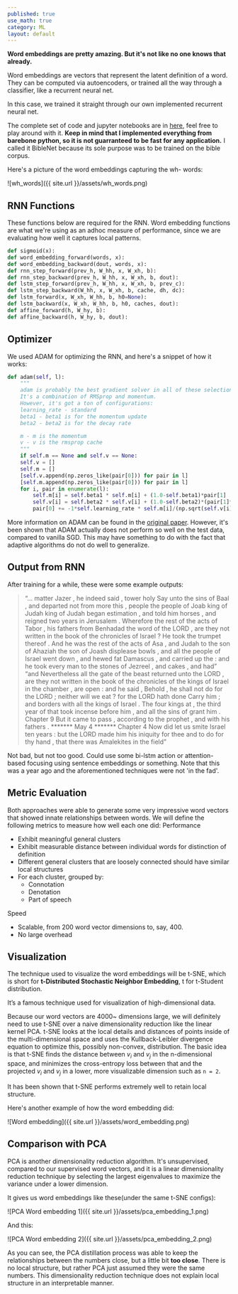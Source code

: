 ```yaml
---
published: true
use_math: true
category: ML
layout: default
---
```

**Word embeddings are pretty amazing. But it's not like no one knows that already.**

Word embeddings are vectors that represent the latent definition of a word. They can be computed via autoencoders, or trained all the way through a classifier, like a recurrent neural net.

In this case, we trained it straight through our own implemented recurrent neural net.

The complete set of code and jupyter notebooks are in [here](https://github.com/OneRaynyDay/BibleNet/tree/master/models), feel free to play around with it. **Keep in mind that I implemented everything from barebone python, so it is not guarranteed to be fast for any application.** I called it BibleNet because its sole purpose was to be trained on the bible corpus.

Here's a picture of the word embeddings capturing the wh- words:

![wh_words]({{ site.url }}/assets/wh_words.png)

## RNN Functions
These functions below are required for the RNN. Word embedding functions are what we're using as an adhoc measure of performance, since we are evaluating how well it captures local patterns.

```python
def sigmoid(x):
def word_embedding_forward(words, x):
def word_embedding_backward(dout, words, x):
def rnn_step_forward(prev_h, W_hh, x, W_xh, b):
def rnn_step_backward(prev_h, W_hh, x, W_xh, b, dout):
def lstm_step_forward(prev_h, W_hh, x, W_xh, b, prev_c):
def lstm_step_backward(W_hh, x, W_xh, b, cache, dh, dc):
def lstm_forward(x, W_xh, W_hh, b, h0=None):
def lstm_backward(x, W_xh, W_hh, b, h0, caches, dout):
def affine_forward(h, W_hy, b):
def affine_backward(h, W_hy, b, dout):
```

## Optimizer
We used ADAM for optimizing the RNN, and here's a snippet of how it works:

```python
def adam(self, l):
    """
    adam is probably the best gradient solver in all of these selections.
    It's a combination of RMSprop and momentum.
    However, it's got a ton of configurations:
    learning_rate - standard
    beta1 - beta1 is for the momentum update
    beta2 - beta2 is for the decay rate

    m - m is the momentum
    v - v is the rmsprop cache
    """
    if self.m == None and self.v == None:
    self.v = []
    self.m = []
    [self.v.append(np.zeros_like(pair[0])) for pair in l]
    [self.m.append(np.zeros_like(pair[0])) for pair in l]
    for i, pair in enumerate(l):
        self.m[i] = self.beta1 * self.m[i] + (1.0-self.beta1)*pair[1]
        self.v[i] = self.beta2 * self.v[i] + (1.0-self.beta2)*(pair[1]**2)
        pair[0] += -1*self.learning_rate * self.m[i]/(np.sqrt(self.v[i]) + 1e-7) # 1e-7 to prevent NaN
```

More information on ADAM can be found in the [original paper](https://arxiv.org/pdf/1412.6980.pdf). However, it's been shown that ADAM actually does not perform so well on the test data, compared to vanilla SGD. This may have something to do with the fact that adaptive algorithms do not do well to generalize.

## Output from RNN

After training for a while, these were some example outputs:


> “... matter Jazer , he indeed said , tower holy Say unto the sins of Baal
> , and departed not from more this , people the people of Joab king of
> Judah king of Judah began estimation , and told him horses , and reigned
> two years in Jerusalem . Wherefore the rest of the acts of Tabor , his
> fathers from Benhadad the word of the LORD , are they not written in the
> book of the chronicles of Israel ? He took the trumpet thereof . And he
> was <unknown> the rest of the acts of <unknown> Asa , and Judah to the son
> of Ahaziah the son of Joash displease bowls , and all the people of Israel
> went down , and hewed fat Damascus , and carried up the <unknown> : and he
> took every man to the stones of Jezreel , and cakes , and had”
> “and Nevertheless all the gate of the beast returned unto the LORD , are
> they not written in the book of the chronicles of the kings of Israel in
> the chamber , are open : and he said , Behold , he shall not do for the
> LORD ; neither will we eat ? for the LORD hath done Carry him ; and
> borders with all the kings of Israel . The four kings at , the third year
> of that took incense before him , and all the sins of grant him . Chapter
> 9 But it came to pass , according to the prophet , and with his fathers .
> ******* May 4 ******* Chapter 4 Now did let us smite Israel ten years :
> but the LORD made him his iniquity for thee and to do for thy hand , that
> there was Amalekites in the field”

Not bad, but not too good. Could use some bi-lstm action or attention-based focusing using sentence embeddings or something. Note that this was a year ago and the aforementioned techniques were not 'in the fad'.

## Metric Evaluation

Both approaches were able to generate some very impressive word vectors that showed innate
relationships between words. We will define the following metrics to measure how well each one
did:
Performance
- Exhibit meaningful general clusters
- Exhibit measurable distance between individual words for distinction of definition
- Different general clusters that are loosely connected should have similar local structures
- For each cluster, grouped by:
    - Connotation
    - Denotation
    - Part of speech

Speed
- Scalable, from 200 word vector dimensions to, say, 400.
- No large overhead

## Visualization
The technique used to visualize the word embeddings will be t-SNE, which is short for
**t-Distributed Stochastic Neighbor Embedding**, t for t-Student distribution. 

It’s a famous technique used for visualization of
high-dimensional data. 

Because our word vectors are 4000~ dimensions large, we will definitely
need to use t-SNE over a naive dimensionality reduction like the linear kernel PCA. t-SNE looks
at the local details and distances of points inside of the multi-dimensional space and uses the
Kullback-Leibler divergence equation to optimize this, possibly non-convex, distribution.
The basic idea is that t-SNE finds the distance between $v_i$ and $v_j$ in the
n-dimensional space, and minimizes the cross-entropy loss between that and the projected $v_i$ and
$v_j$ in a lower, more visualizable dimension such as `n = 2`. 

It has been shown that t-SNE
performs extremely well to retain local structure.

Here's another example of how the word embedding did:

![Word embedding]({{ site.url }}/assets/word_embedding.png)

## Comparison with PCA

PCA is another dimensionality reduction algorithm. It's unsupervised, compared to our supervised word vectors, and it is a linear dimensionality reduction technique by selecting the largest eigenvalues to maximize the variance under a lower dimension.

It gives us word embeddings like these(under the same t-SNE configs):

![PCA Word embedding 1]({{ site.url }}/assets/pca_embedding_1.png)

And this:

![PCA Word embedding 2]({{ site.url }}/assets/pca_embedding_2.png)

As you can see, the PCA distillation process was able to keep the relationships between the numbers close, but a little bit **too close**. There is no local structure, but rather PCA just assumed they were the same numbers. This dimensionality reduction technique does not explain local structure in an interpretable manner.
